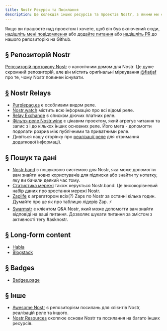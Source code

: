```yaml
---
title: Nostr Ресурси та Посилання
description: Це колекція інших ресурсів та проектів Nostr, з якими ми стикалися.
---
```


Якщо ви працюєте над проектом і хочете, щоб він був включений сюди, [надішліть мені повідомлення](https://snort.social/p/npub1zuuajd7u3sx8xu92yav9jwxpr839cs0kc3q6t56vd5u9q033xmhsk6c2uc) або [додайте питання](https://github.com/erskingardner/nostr-how/issues) або [надішліть PR](https://github.com/erskingardner/nostr-how/pulls) до нашого репозиторію на Github.

## [§](#nostr-repo) Репозиторій Nostr

[Репозиторій протоколу Nostr](https://github.com/nostr-protocol/nostr) є канонічним домом для Nostr. Це дуже скромний репозиторій, але він містить оригінальні міркування [@fiatjaf](https://github.com/fiatjaf) про те, чому Nostr повинен існувати.

## [§](#nostr-relays) Nostr Relays

-   [Purplepag.es](https://purplepag.es/what) є особливим видом реле.
-   [Nostr.watch](https://nostr.watch/relays/find) містить всю інформацію про всі відомі реле.
-   [Relay Exchange](https://relay.exchange/) є списком діючих платних реле.
-   [Фільтр-реле Nostr.wine](https://nostr-wine.github.io/filter-relay/) є цікавим проектом, який агрегує читання та запис з і до кількох інших основних реле. Його мета - допомогти подолати розрив між публічними та приватними реле.
-   Дивіться нашу сторінку про [реалізації реле](/en/relay-implementations) для отримання додаткової інформації.

## [§](#search-data) Пошук та дані

-   [Nostr.band](https://nostr.band) є пошуковою системою для Nostr, яка може допомогти вам знайти нових користувачів для підписки або знайти ту нотатку, яку ви бачили деякий час тому.
-   [Статистика мережі](https://stats.nostr.band) також керується Nostr.band. Це високорівневий набір даних про зростання мережі Nostr.
-   [Zaplife](https://zaplife.lol) є агрегатором всіх(?) Zaps по Nostr за останні кілька годин. Думайте про це як про таблицю лідерів Zap. ⚡
-   [Swarmstr](https://swarmstr.com) є клієнтом Q&A Nostr, який може допомогти вам знайти відповіді на ваші питання. Дозволяє шукати питання за змістом з активності тегу #asknostr.

## [§](#long-form-content) Long-form content

-   [Habla](https://habla.news)
-   [Blogstack](https://blogstack.io/)

## [§](#badges) Badges

-   [Badges.page](https://badges.page/)

## [§](#others) Інше

-   [Awesome Nostr](https://www.nostr.net) є репозиторієм посилань для клієнтів Nostr, реалізацій реле та іншого.
-   [Nostr Resources](https://nostr-resources.com) охоплює основи Nostr та посилання на багато інших ресурсів.
